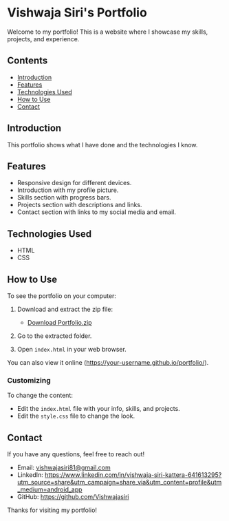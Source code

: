 # Vishwaja Siri's Portfolio

Welcome to my portfolio! This is a website where I showcase my skills, projects, and experience.

## Contents

- [Introduction](#introduction)
- [Features](#features)
- [Technologies Used](#technologies-used)
- [How to Use](#how-to-use)
- [Contact](#contact)

## Introduction

This portfolio shows what I have done and the technologies I know.

## Features

- Responsive design for different devices.
- Introduction with my profile picture.
- Skills section with progress bars.
- Projects section with descriptions and links.
- Contact section with links to my social media and email.

## Technologies Used

- HTML
- CSS

## How to Use

To see the portfolio on your computer:

1. Download and extract the zip file:

    - [Download Portfolio.zip](link-to-your-zip-file)

2. Go to the extracted folder.

3. Open `index.html` in your web browser.

You can also view it online (https://your-username.github.io/portfolio/).

### Customizing

To change the content:

- Edit the `index.html` file with your info, skills, and projects.
- Edit the `style.css` file to change the look.

## Contact

If you have any questions, feel free to reach out!

- Email: vishwajasiri81@gmail.com
- LinkedIn: https://www.linkedin.com/in/vishwaja-siri-kattera-641613295?utm_source=share&utm_campaign=share_via&utm_content=profile&utm_medium=android_app
- GitHub: https://github.com/Vishwajasiri

Thanks for visiting my portfolio!
